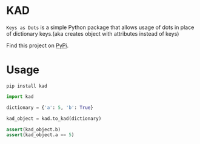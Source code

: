 # KAD

`Keys as Dots` is a simple Python package that allows usage of dots in place of dictionary keys.(aka creates object with attributes instead of keys)

Find this project on [PyPi](https://pypi.org/project/kad/).

# Usage

```console
pip install kad
```

```python
import kad

dictionary = {'a': 5, 'b': True}

kad_object = kad.to_kad(dictionary)

assert(kad_object.b)
assert(kad_object.a == 5)
```

